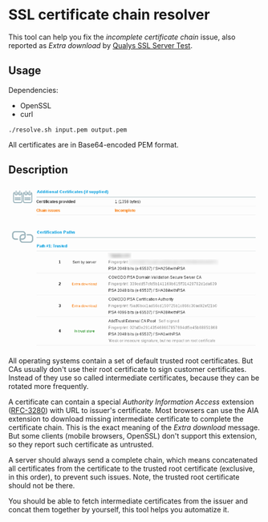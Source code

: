 # SSL certificate chain resolver

This tool can help you fix the *incomplete certificate chain* issue, also reported as *Extra download* by [Qualys SSL Server Test](https://www.ssllabs.com/ssltest/).

## Usage

Dependencies:

- OpenSSL
- curl

```
./resolve.sh input.pem output.pem
```

All certificates are in Base64-encoded PEM format.

## Description

![Incomplete certificate chain](incomplete-chain.png)

All operating systems contain a set of default trusted root certificates. But CAs usually don't use their root certificate to sign customer certificates. Instead of they use so called intermediate certificates, because they can be rotated more frequently.

A certificate can contain a special *Authority Information Access* extension ([RFC-3280](http://tools.ietf.org/html/rfc3280)) with URL to issuer's certificate. Most browsers can use the AIA extension to download missing intermediate certificate to complete the certificate chain. This is the exact meaning of the *Extra download* message. But some clients (mobile browsers, OpenSSL) don't support this extension, so they report such certificate as untrusted.

A server should always send a complete chain, which means concatenated all certificates from the certificate to the trusted root certificate (exclusive, in this order), to prevent such issues. Note, the trusted root certificate should not be there.

You should be able to fetch intermediate certificates from the issuer and concat them together by yourself, this tool helps you automatize it.

